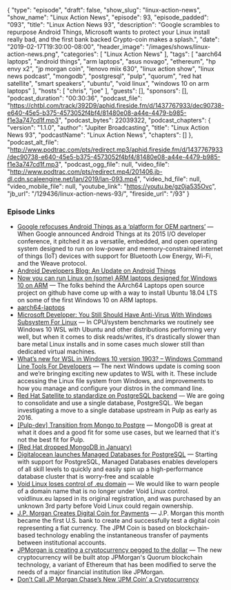 {
  "type": "episode",
  "draft": false,
  "show_slug": "linux-action-news",
  "show_name": "Linux Action News",
  "episode": 93,
  "episode_padded": "093",
  "title": "Linux Action News 93",
  "description": "Google scrambles to repurpose Android Things, Microsoft wants to protect your Linux install really bad, and the first bank backed Crypto-coin makes a splash.",
  "date": "2019-02-17T19:30:00-08:00",
  "header_image": "/images/shows/linux-action-news.png",
  "categories": [
    "Linux Action News"
  ],
  "tags": [
    "aarch64 laptops",
    "android things",
    "arm laptops",
    "asus novago",
    "ethereum",
    "hp envy x2",
    "jp morgan coin",
    "lenovo miix 630",
    "linux action show",
    "linux news podcast",
    "mongodb",
    "postgresql",
    "pulp",
    "quorum",
    "red hat satellite",
    "smart speakers",
    "ubuntu",
    "void linux",
    "windows 10 on arm laptops"
  ],
  "hosts": [
    "chris",
    "joe"
  ],
  "guests": [],
  "sponsors": [],
  "podcast_duration": "00:30:36",
  "podcast_file": "https://chtbl.com/track/392D9/aphid.fireside.fm/d/1437767933/dec90738-e640-45e5-b375-4573052f4bf4/81480e08-a44e-4479-b985-f1e3a747cd1f.mp3",
  "podcast_bytes": 22039322,
  "podcast_chapters": {
    "version": "1.1.0",
    "author": "Jupiter Broadcasting",
    "title": "Linux Action News 93",
    "podcastName": "Linux Action News",
    "chapters": []
  },
  "podcast_alt_file": "http://www.podtrac.com/pts/redirect.mp3/aphid.fireside.fm/d/1437767933/dec90738-e640-45e5-b375-4573052f4bf4/81480e08-a44e-4479-b985-f1e3a747cd1f.mp3",
  "podcast_ogg_file": null,
  "video_file": "http://www.podtrac.com/pts/redirect.mp4/201406.jb-dl.cdn.scaleengine.net/lan/2019/lan-093.mp4",
  "video_hd_file": null,
  "video_mobile_file": null,
  "youtube_link": "https://youtu.be/gz0ja535Ovc",
  "jb_url": "/129436/linux-action-news-93/",
  "fireside_url": "/93"
}


### Episode Links

  * [Google refocuses Android Things as a ‘platform for OEM partners’](https://venturebeat.com/2019/02/12/google-refocuses-android-thing-as-a-platform-for-oem-partners/ "Google refocuses Android Things as a ‘platform for OEM partners’") — When Google announced Android Things at its 2015 I/O developer conference, it pitched it as a versatile, embedded, and open operating system designed to run on low-power and memory-constrained internet of things (IoT) devices with support for Bluetooth Low Energy, Wi-Fi, and the Weave protocol. 
  * [Android Developers Blog: An Update on Android Things](https://android-developers.googleblog.com/2019/02/an-update-on-android-things.html "Android Developers Blog: An Update on Android Things")
  * [Now you can run Linux on (some) ARM laptops designed for Windows 10 on ARM](https://liliputing.com/2019/02/now-you-can-run-linux-on-some-arm-laptops-designed-for-windows-10-on-arm.html "Now you can run Linux on \(some\) ARM laptops designed for Windows 10 on ARM") — The folks behind the AArch64 Laptops open source project on github have come up with a way to install Ubuntu 18.04 LTS on some of the first Windows 10 on ARM laptops.
  * [aarch64-laptops](https://github.com/aarch64-laptops "aarch64-laptops")
  * [Microsoft Developer: You Still Should Have Anti-Virus With Windows Subsystem For Linux](https://www.phoronix.com/scan.php?page=news_item&px=Windows-Defender-WSL-Needed "Microsoft Developer: You Still Should Have Anti-Virus With Windows Subsystem For Linux") — In CPU/system benchmarks we routinely see Windows 10 WSL with Ubuntu and other distributions performing very well, but when it comes to disk reads/writes, it's drastically slower than bare metal Linux installs and in some cases much slower still than dedicated virtual machines.
  * [What’s new for WSL in Windows 10 version 1903? – Windows Command Line Tools For Developers](https://blogs.msdn.microsoft.com/commandline/2019/02/15/whats-new-for-wsl-in-windows-10-version-1903/ "What’s new for WSL in Windows 10 version 1903? – Windows Command Line Tools For Developers") — The next Windows update is coming soon and we’re bringing exciting new updates to WSL with it. These include accessing the Linux file system from Windows, and improvements to how you manage and configure your distros in the command line.
  * [Red Hat Satellite to standardize on PostgreSQL backend](https://www.redhat.com/en/blog/red-hat-satellite-standardize-postgresql-backend "Red Hat Satellite to standardize on PostgreSQL backend") — We are going to consolidate and use a single database, PostgreSQL. We began investigating a move to a single database upstream in Pulp as early as 2016.
  * [[Pulp-dev] Transition from Mongo to Postgre](https://www.redhat.com/archives/pulp-dev/2016-September/msg00030.html "\[Pulp-dev\] Transition from Mongo to Postgre") — MongoDB is great at what it does and a good fit for some use cases, but we learned that it's not the best fit for Pulp. 
  * [(Red Hat dropped MongoDB in January)](https://www.theregister.co.uk/2019/01/17/red_hat_mongodb/ "\(Red Hat dropped MongoDB in January\)")
  * [Digitalocean launches Managed Databases for PostgreSQL](https://blog.digitalocean.com/announcing-managed-databases-for-postgresql/ "Digitalocean launches Managed Databases for PostgreSQL") — Starting with support for PostgreSQL, Managed Databases enables developers of all skill levels to quickly and easily spin up a high-performance database cluster that is worry-free and scalable
  * [Void Linux loses control of .eu domain](https://voidlinux.org/news/2019/02/voidlinux-eu-gone.html "Void Linux loses control of .eu domain") — We would like to warn people of a domain name that is no longer under Void Linux control. voidlinux.eu lapsed in its original registration, and was purchased by an unknown 3rd party before Void Linux could regain ownership. 
  * [J.P. Morgan Creates Digital Coin for Payments](https://www.jpmorgan.com/global/news/digital-coin-payments "J.P. Morgan Creates Digital Coin for Payments") — J.P. Morgan this month became the first U.S. bank to create and successfully test a digital coin representing a fiat currency. The JPM Coin is based on blockchain-based technology enabling the instantaneous transfer of payments between institutional accounts.
  * [JPMorgan is creating a cryptocurrency pegged to the dollar](https://arstechnica.com/tech-policy/2019/02/jpmorgan-is-creating-a-cryptocurrency-pegged-to-the-dollar/ "JPMorgan is creating a cryptocurrency pegged to the dollar") — The new cryptocurrency will be built atop JPMorgan's Quorum blockchain technology, a variant of Ethereum that has been modified to serve the needs of a major financial institution like JPMorgan.
  * [Don’t Call JP Morgan Chase’s New ‘JPM Coin’ a Cryptocurrency](https://motherboard.vice.com/en_us/article/8xy55b/jp-morgan-chases-jpm-coin-isnt-a-cryptocurrencyi "Don’t Call JP Morgan Chase’s New ‘JPM Coin’ a Cryptocurrency")


